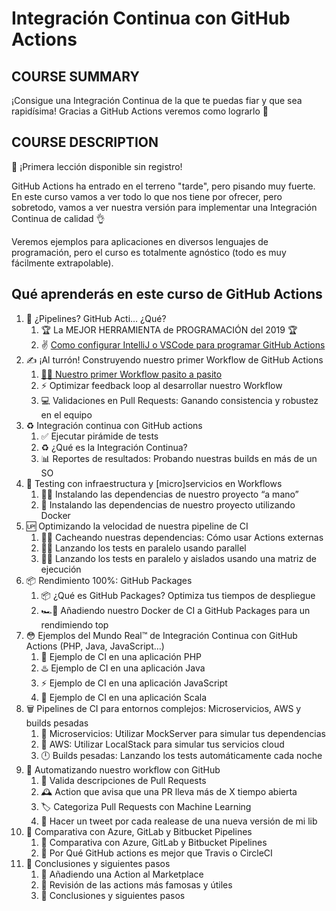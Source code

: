 # Integración Continua con GitHub Actions

## COURSE SUMMARY

¡Consigue una Integración Continua de la que te puedas fiar y que sea rapidísima! Gracias a GitHub Actions veremos como lograrlo 🐙

## COURSE DESCRIPTION

💸 ¡Primera lección disponible sin registro!

GitHub Actions ha entrado en el terreno "tarde", pero pisando muy fuerte. En este curso vamos a ver todo lo que nos tiene por ofrecer, pero sobretodo, vamos a ver nuestra versión para implementar una Integración Continua de calidad 👌

Veremos ejemplos para aplicaciones en diversos lenguajes de programación, pero el curso es totalmente agnóstico (todo es muy fácilmente extrapolable).

## Qué aprenderás en este curso de GitHub Actions

1. 😬 ¿Pipelines? GitHub Acti… ¿Qué?
    1. 🏆 La MEJOR HERRAMIENTA de PROGRAMACIÓN del 2019 🏆
    2. ✌️ [Como configurar IntelliJ o VSCode para programar GitHub Actions](./notes/1-configurando-editor.md)
2. ✍️ ¡Al turrón! Construyendo nuestro primer Workflow de GitHub Actions
    1. [🏋️‍♀️ Nuestro primer Workflow pasito a pasito](./notes/2-nuestro-primer-workflow.md)
    2. ⚡️ Optimizar feedback loop al desarrollar nuestro Workflow
    3. 💻 Validaciones en Pull Requests: Ganando consistencia y robustez en el equipo
3. ♻️ Integración continua con GitHub actions
    1. ✅ Ejecutar pirámide de tests
    2. ♻️ ¿Qué es la Integración Continua?
    3. 📊 Reportes de resultados: Probando nuestras builds en más de un SO
4. 🔗 Testing con infraestructura y [micro]servicios en Workflows
    1. 👩‍💻 Instalando las dependencias de nuestro proyecto “a mano”
    2. 🐳 Instalando las dependencias de nuestro proyecto utilizando Docker
5. 🆙 Optimizando la velocidad de nuestra pipeline de CI
    1. 🐢💨 Cacheando nuestras dependencias: Cómo usar Actions externas
    2. 🐎💨 Lanzando los tests en paralelo usando parallel
    3. 🚗💨 Lanzando los tests en paralelo y aislados usando una matriz de ejecución
6. 📦 Rendimiento 100%: GitHub Packages
    1. 📦 ¿Qué es GitHub Packages? Optimiza tus tiempos de despliegue
    2. 🏎💨 Añadiendo nuestro Docker de CI a GitHub Packages para un rendimiendo top
7. 😳 Ejemplos del Mundo Real™️ de Integración Continua con GitHub Actions (PHP, Java, JavaScript…)
    1. 🐘 Ejemplo de CI en una aplicación PHP
    2. ♨️ Ejemplo de CI en una aplicación Java
    3. ⚡️ Ejemplo de CI en una aplicación JavaScript
    4. 🧬 Ejemplo de CI en una aplicación Scala
8. 🗑 Pipelines de CI para entornos complejos: Microservicios, AWS y builds pesadas
    1. 🔗 Microservicios: Utilizar MockServer para simular tus dependencias
    2. 🏡 AWS: Utilizar LocalStack para simular tus servicios cloud
    3. 🕛 Builds pesadas: Lanzando los tests automáticamente cada noche
9. 🤖 Automatizando nuestro workflow con GitHub
    1. 📏 Valida descripciones de Pull Requests
    2. 🕰 Action que avisa que una PR lleva más de X tiempo abierta
    3. 🏷 Categoriza Pull Requests con Machine Learning
    4. 🐧 Hacer un tweet por cada realease de una nueva versión de mi lib
10. 👀 Comparativa con Azure, GitLab y Bitbucket Pipelines
    1. 👀 Comparativa con Azure, GitLab y Bitbucket Pipelines
    2. 🤔 Por Qué GitHub actions es mejor que Travis o CircleCI
11. 👋 Conclusiones y siguientes pasos
    1. 🏬 Añadiendo una Action al Marketplace
    2. 👀 Revisión de las actions más famosas y útiles
    3. 👋 Conclusiones y siguientes pasos

